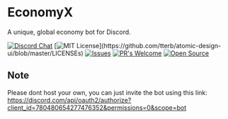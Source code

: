 # EconomyX
 A unique, global economy bot for Discord.

[![Discord Chat](https://img.shields.io/discord/308323056592486420.svg)](https://discord.gg/epQZEp933x)
[![MIT License](https://img.shields.io/apm/l/atomic-design-ui.svg?)](https://github.com/tterb/atomic-design-ui/blob/master/LICENSEs)
[![Issues](https://img.shields.io/github/issues-raw/tterb/PlayMusic.svg?maxAge=25000)](https://github.com/averwhy/EconomyX/issues) 
[![PR's Welcome](https://img.shields.io/badge/PRs-welcome-brightgreen.svg?style=flat)](http://makeapullrequest.com)
[![Open Source](https://badges.frapsoft.com/os/v1/open-source.svg?v=103)](https://opensource.org/)

## Note
Please dont host your own, you can just invite the bot using this link: https://discord.com/api/oauth2/authorize?client_id=780480654277476352&permissions=0&scope=bot
